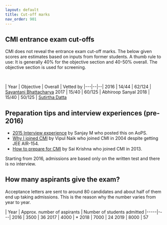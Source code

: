 ```yaml
---
layout: default
title: Cut-off marks
nav_order: 901
---
```




## CMI entrance exam cut-offs

CMI does not reveal the entrance exam cut-off marks. The below given scores are estimates based on inputs from former students.
A thumb rule to use: It is generally 40% for the objective section and 40-50% overall.
The objective section is used for screening.


<br>
<!--
[Subhayan Saha](https://www.quora.com/profile/Subhayan-Saha)
-->

| Year | Objective | Overall | Vetted by
|---|--|--|
2016 | 14/44 | 62/124 | [Sayantani Bhattacharya](https://www.quora.com/Why-there-is-no-interview-for-cmi-bsc-this-year)
2017 | 15/40 | 60/125 | Abhiroop Sanyal
2018 | 15/40 | 50/125 | [Sutirtha Datta](https://www.quora.com/If-the-CMI-selection-is-not-on-marks-then-what-do-they-look-for-from-the-answer-script)



## Preparation tips and interview experiences (pre-2016)


<!--
http://services.artofproblemsolving.com/download.php?id=YXR0YWNobWVudHMvMS8yLzgwZWIwOGVmNzE5YjU1ZjRkMjE5MzI4NTgwMDRmNjZmNTVmYzdlLnBkZg==&rn=TXkgaW50ZXJ2aWV3IGV4cGVyaWVuY2UucGRm
-->

- [2015 Interview experience](/assets/images/sanjay_interview.pdf) by Sanjay M who posted this on AoPS.
- [Why I joined CMI](https://vipulnaik.com/undergraduate-institution-selection/) by Vipul Naik who joined CMI in 2004 despite getting JEE AIR-154.
- [How to prepare for CMI](https://www.cmi.ac.in/~saikrishnac/files/how-to-prepare-for-cmi.pdf) by Sai Krishna who joined CMI in 2013.


Starting from 2016, admissions are based only on the written test and there is no interview.


## How many aspirants give the exam?

Acceptance letters are sent to around 80 candidates and about half of them end up taking admissions.
This is the reason why the number varies from year to year.

| Year | Approx. number of aspirants | Number of students admitted
|-----|----|
2016 | 3500 | 36
2017 | 4000 | *
2018 | 7000 | 24
2019 | 8000 | 57


